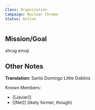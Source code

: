 ```yaml
---
Class: Organization
Campaign: Nuclear Chrome
Status: Active
---
```

## Mission/Goal
shrug emoji
## Other Notes
**Translation:** Santo Domingo Little Goblins

Known Members:
- [[Javier]]
- [[Net]] (likely former, though)
